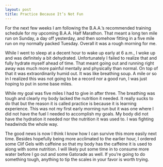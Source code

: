 ```yaml
---
layout: post
title: Practice Because It’s Not Fun
---
```

For the next few weeks I am following the B.A.A.’s recommended training schedule for my upcoming B.A.A. Half Marathon. That meant a long ten mile run on Sunday, a day off yesterday, and then somehow fitting in a five mile run on my normally packed Tuesday. Overall it was a rough morning for me.

While I went to sleep at a decent hour to wake up early at 6 a.m., I woke up and was definitely a bit dehydrated. Unfortunately I failed to realize that and fully hydrate myself ahead of time. That meant going out and running right away was much more painful mentally and physically than normal. On top of that it was extraordinarily humid out. It was like breathing soup. A mile or so in I realized this was not going to be a record nor a good run, I was just hoping to put in some base miles.

While my goal was five miles I had to give in after three. The breathing was tough and clearly my body lacked the nutrition it needed. It really sucks to do that but the reason it is called practice is because it is learning experience. This was not my first early morning run but it was one where I did not have the fuel I needed to accomplish my goals. My body did not have the hydration it needed nor the nutrition it was used to. I was fighting headwinds the whole way.

The good news is now I think I know how I can survive this more easily next time. Besides hopefully being more acclimated to the earlier hour, I ordered some Clif Gels with caffeine so that my body has the caffeine it is used to along with some nutrition. I will likely put some time in to consume more water before I go out and some Gatorade as well. If you’re going to do something tough, anything to tip the scales in your favor is worth trying.

